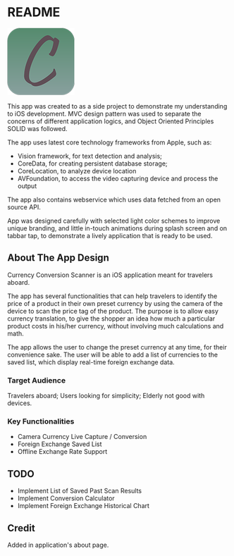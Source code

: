 # README

![icon](./ico_152.PNG)

This app was created to as a side project to demonstrate my understanding to iOS development.
MVC design pattern was used to separate the concerns of different application logics, and Object Oriented Principles SOLID was followed.

The app uses latest core technology frameworks from Apple, such as:
- Vision framework, for text detection and analysis; 
- CoreData, for creating persistent database storage;
- CoreLocation, to analyze device location
- AVFoundation, to access the video capturing device and process the output

The app also contains webservice which uses data fetched from an open source API.

App was designed carefully with selected light color schemes to improve unique branding, and little in-touch animations during splash screen and on tabbar tap, to demonstrate a lively application that is ready to be used.

## About The App Design
Currency Conversion Scanner is an iOS application meant for travelers aboard. 

The app has several functionalities that can help travelers to identify the price of a product in their own preset currency by using the camera of the device to scan the price tag of the product. The purpose is to allow easy currency translation, to give the shopper an idea how much a particular product costs in his/her currency, without involving much calculations and math. 

The app allows the user to change the preset currency at any time, for their convenience sake. The user will be able to add a list of currencies to the saved list, which display real-time foreign exchange data.

### Target Audience
Travelers aboard; Users looking for simplicity; Elderly not good with devices.

### Key Functionalities
- Camera Currency Live Capture / Conversion
- Foreign Exchange Saved List
- Offline Exchange Rate Support

## TODO
- Implement List of Saved Past Scan Results
- Implement Conversion Calculator
- Implement Foreign Exchange Historical Chart

## Credit
Added in application's about page.
